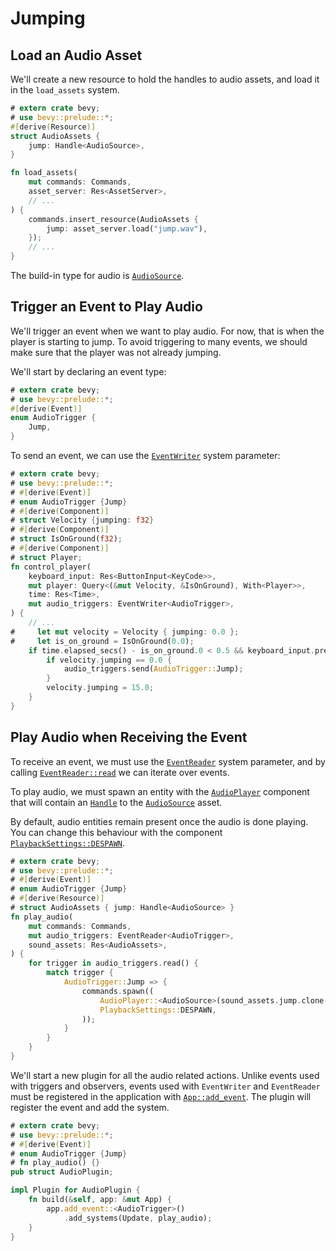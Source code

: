 # Jumping

## Load an Audio Asset

We'll create a new resource to hold the handles to audio assets, and load it in the `load_assets`  system.

```rust
# extern crate bevy;
# use bevy::prelude::*;
#[derive(Resource)]
struct AudioAssets {
    jump: Handle<AudioSource>,
}

fn load_assets(
    mut commands: Commands,
    asset_server: Res<AssetServer>,
    // ...
) {
    commands.insert_resource(AudioAssets {
        jump: asset_server.load("jump.wav"),
    });
    // ...
}

```

The build-in type for audio is [`AudioSource`](https://docs.rs/bevy/0.15.0-rc.3/bevy/audio/struct.AudioSource.html).

## Trigger an Event to Play Audio

We'll trigger an event when we want to play audio. For now, that is when the player is starting to jump. To avoid triggering to many events, we should make sure that the player was not already jumping.

We'll start by declaring an event type:

```rust
# extern crate bevy;
# use bevy::prelude::*;
#[derive(Event)]
enum AudioTrigger {
    Jump,
}
```

To send an event, we can use the [`EventWriter`](https://docs.rs/bevy/0.15.0-rc.3/bevy/ecs/event/struct.EventWriter.html) system parameter:

```rust
# extern crate bevy;
# use bevy::prelude::*;
# #[derive(Event)]
# enum AudioTrigger {Jump}
# #[derive(Component)]
# struct Velocity {jumping: f32}
# #[derive(Component)]
# struct IsOnGround(f32);
# #[derive(Component)]
# struct Player;
fn control_player(
    keyboard_input: Res<ButtonInput<KeyCode>>,
    mut player: Query<(&mut Velocity, &IsOnGround), With<Player>>,
    time: Res<Time>,
    mut audio_triggers: EventWriter<AudioTrigger>,
) {
    // ...
#     let mut velocity = Velocity { jumping: 0.0 };
#     let is_on_ground = IsOnGround(0.0);
    if time.elapsed_secs() - is_on_ground.0 < 0.5 && keyboard_input.pressed(KeyCode::Space) {
        if velocity.jumping == 0.0 {
            audio_triggers.send(AudioTrigger::Jump);
        }
        velocity.jumping = 15.0;
    }
}
```

## Play Audio when Receiving the Event

To receive an event, we must use the [`EventReader`](https://docs.rs/bevy/0.15.0-rc.3/bevy/ecs/event/struct.EventReader.html) system parameter, and by calling [`EventReader::read`](https://docs.rs/bevy/0.15.0-rc.3/bevy/ecs/event/struct.EventReader.html#method.read) we can iterate over events.

To play audio, we must spawn an entity with the [`AudioPlayer`](https://docs.rs/bevy/0.15.0-rc.3/bevy/audio/struct.AudioPlayer.html) component that will contain an [`Handle`](https://docs.rs/bevy/0.15.0-rc.3/bevy/asset/enum.Handle.html) to the [`AudioSource`](https://docs.rs/bevy/0.15.0-rc.3/bevy/audio/struct.AudioSource.html) asset.

By default, audio entities remain present once the audio is done playing. You can change this behaviour with the component [`PlaybackSettings::DESPAWN`](https://docs.rs/bevy/0.15.0-rc.3/bevy/audio/struct.PlaybackSettings.html#associatedconstant.DESPAWN).

```rust
# extern crate bevy;
# use bevy::prelude::*;
# #[derive(Event)]
# enum AudioTrigger {Jump}
# #[derive(Resource)]
# struct AudioAssets { jump: Handle<AudioSource> }
fn play_audio(
    mut commands: Commands,
    mut audio_triggers: EventReader<AudioTrigger>,
    sound_assets: Res<AudioAssets>,
) {
    for trigger in audio_triggers.read() {
        match trigger {
            AudioTrigger::Jump => {
                commands.spawn((
                    AudioPlayer::<AudioSource>(sound_assets.jump.clone()),
                    PlaybackSettings::DESPAWN,
                ));
            }
        }
    }
}
```

We'll start a new plugin for all the audio related actions. Unlike events used with triggers and observers, events used with `EventWriter` and `EventReader` must be registered in the application with [`App::add_event`](https://docs.rs/bevy/0.15.0-rc.3/bevy/app/struct.App.html#method.add_event). The plugin will register the event and add the system.

```rust
# extern crate bevy;
# use bevy::prelude::*;
# #[derive(Event)]
# enum AudioTrigger {Jump}
# fn play_audio() {}
pub struct AudioPlugin;

impl Plugin for AudioPlugin {
    fn build(&self, app: &mut App) {
        app.add_event::<AudioTrigger>()
            .add_systems(Update, play_audio);
    }
}
```
